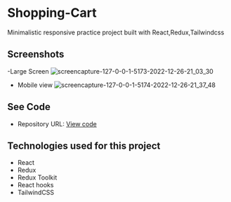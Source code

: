 # Shopping-Cart

Minimalistic responsive practice project built with React,Redux,Tailwindcss

## Screenshots
-Large Screen
![screencapture-127-0-0-1-5173-2022-12-26-21_03_30](https://user-images.githubusercontent.com/107273888/209581613-64fb0716-4d83-4fd9-adcb-6d48efc4ef55.png)
- Mobile view
![screencapture-127-0-0-1-5174-2022-12-26-21_37_48](https://user-images.githubusercontent.com/107273888/209581993-5bb7adcf-79a8-4e39-bfb0-019057069a70.png)

## See Code 
- Repository URL: [View code](https://github.com/devemit/redux-shop-app)

## Technologies used for this project
- React
- Redux
- Redux Toolkit
- React hooks
- TailwindCSS
